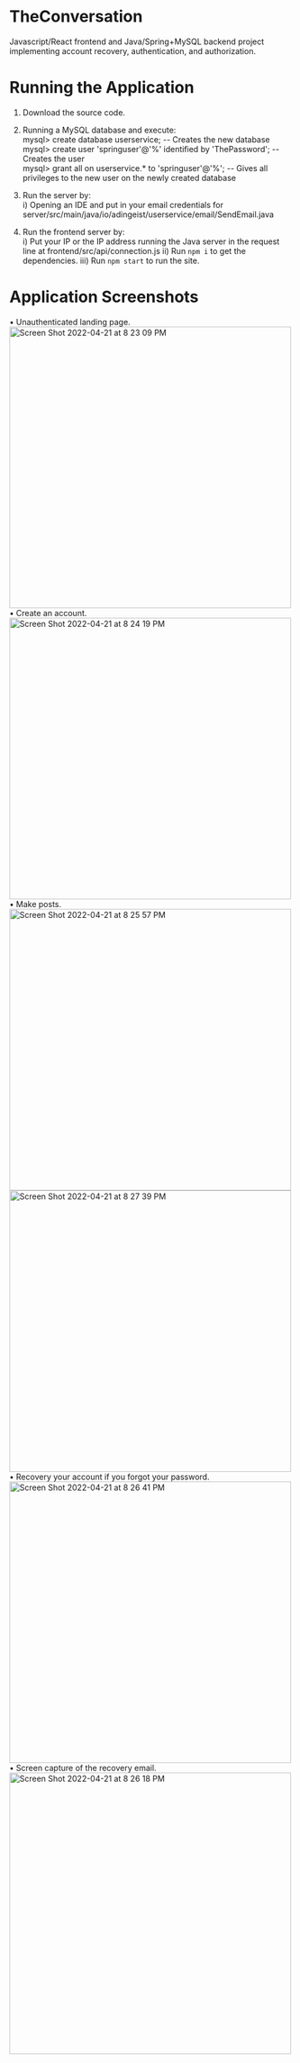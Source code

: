 # TheConversation
Javascript/React frontend and Java/Spring+MySQL backend project implementing account recovery, authentication, and authorization.

# Running the Application
1) Download the source code.
2) Running a MySQL database and execute:<br>
mysql> create database userservice; -- Creates the new database<br>
mysql> create user 'springuser'@'%' identified by 'ThePassword'; -- Creates the user<br>
mysql> grant all on userservice.* to 'springuser'@'%'; -- Gives all privileges to the new user on the newly created database<br>
3) Run the server by:<br>
    i) Opening an IDE and put in your email credentials for server/src/main/java/io/adingeist/userservice/email/SendEmail.java<br>

4) Run the frontend server by:<br>
    i) Put your IP or the IP address running the Java server in the request line at frontend/src/api/connection.js
    ii) Run ```npm i``` to get the dependencies.
    iii) Run ```npm start``` to run the site.
    
# Application Screenshots
• Unauthenticated landing page.<br>
<img width="500" alt="Screen Shot 2022-04-21 at 8 23 09 PM" src="https://user-images.githubusercontent.com/67285419/164575294-180143fd-c425-4452-b96b-7c0172671573.png">
<br>• Create an account.<br>
<img width="500" alt="Screen Shot 2022-04-21 at 8 24 19 PM" src="https://user-images.githubusercontent.com/67285419/164575292-e49c756a-6398-450d-8fbd-c4449d2a6f8e.png">
<br>• Make posts.<br>
<img width="500" alt="Screen Shot 2022-04-21 at 8 25 57 PM" src="https://user-images.githubusercontent.com/67285419/164575291-d3684abb-baa1-4f36-9984-03e89df8c758.png">
<br>
<img width="500" alt="Screen Shot 2022-04-21 at 8 27 39 PM" src="https://user-images.githubusercontent.com/67285419/164575286-9b1fa215-82ff-4485-8d13-701ee818edad.png">
<br>• Recovery your account if you forgot your password.<br>
<img width="500" alt="Screen Shot 2022-04-21 at 8 26 41 PM" src="https://user-images.githubusercontent.com/67285419/164575287-29a9d70c-ff0b-4ee7-b5a2-be7c420bedc2.png">
<br>• Screen capture of the recovery email.<br>
<img width="500" alt="Screen Shot 2022-04-21 at 8 26 18 PM" src="https://user-images.githubusercontent.com/67285419/164575290-19232dd1-5915-4e32-8fc9-5b8d6041cb99.png">
